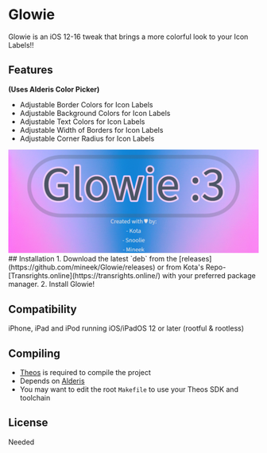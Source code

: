 # Glowie
Glowie is an iOS 12-16 tweak that brings a more colorful look to your Icon Labels!!

## Features
**(Uses Alderis Color Picker)**
  - Adjustable Border Colors for Icon Labels
  - Adjustable Background Colors for Icon Labels
  - Adjustable Text Colors for Icon Labels
  - Adjustable Width of Borders for Icon Labels
  - Adjustable Corner Radius for Icon Labels

<img src="./glowprefs/Resources/GlowieImage.png" alt="Preview" />
## Installation
1. Download the latest `deb` from the [releases](https://github.com/mineek/Glowie/releases) or from Kota's Repo-[Transrights.online](https://transrights.online/) with your preferred package manager.
2. Install Glowie!

## Compatibility
iPhone, iPad and iPod running iOS/iPadOS 12 or later
(rootful & rootless)

## Compiling
  - [Theos](https://theos.dev/) is required to compile the project
  - Depends on [Alderis](https://github.com/hbang/Alderis)
  - You may want to edit the root `Makefile` to use your Theos SDK and toolchain

## License
Needed
